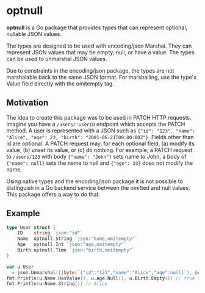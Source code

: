 # optnull

**optnull** is a Go package that provides types that can represent optional,
nullable JSON values.

The types are designed to be used with encoding/json Marshal. They can
represent JSON values that may be empty, null, or have a value. The types can
be used to unmarshal JSON values.

Due to constraints in the encoding/json package, the types are not marshalable
back to the same JSON format. For marshalling, use the type's Value field
directly with the omitempty tag.

## Motivation

The idea to create this package was to be used in PATCH HTTP requests. Imagine you
have a `/users/:userID` endpoint which accepts the PATCH method. A user is
represented with a JSON such as `{"id": "123", "name": "Alice", "age": 23, "birth": "2001-06-21T00:00:00Z"}`.
Fields other than id are optional. A PATCH request may, for each optional field, (a) modify its value, (b) unset its value, or (c) do nothing. For example, a PATCH request to `/users/123`
with body `{"name": "John"}` sets name to John, a body of `{"name": null}` sets
the name to null and `{"age": 33}` does not modify the name.

Using native types and the encoding/json package it is not possible to
distinguish in a Go backend service between the omitted and null values. This
package offers a way to do that.

## Example

```go
type User struct {
    ID    string `json:"id"`
    Name  optnull.String `json:"name,omitempty"`
    Age   optnull.Int `json:"age,omitempty"`
    Birth optnull.Time `json:"birth,omitempty"`
}

var u User
_ = json.Unmarshal([]byte(`{"id":"123","name":"Alice","age":null}`), &u)
fmt.Println(u.Name.HasValue(), u.Age.Null(), u.Birth.Empty()) // true true true
fmt.Println(u.Name.String()) // Alice
```
